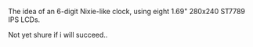 The idea of an 6-digit Nixie-like clock, using eight 1.69" 280x240 ST7789 IPS LCDs.

Not yet shure if i will succeed..


